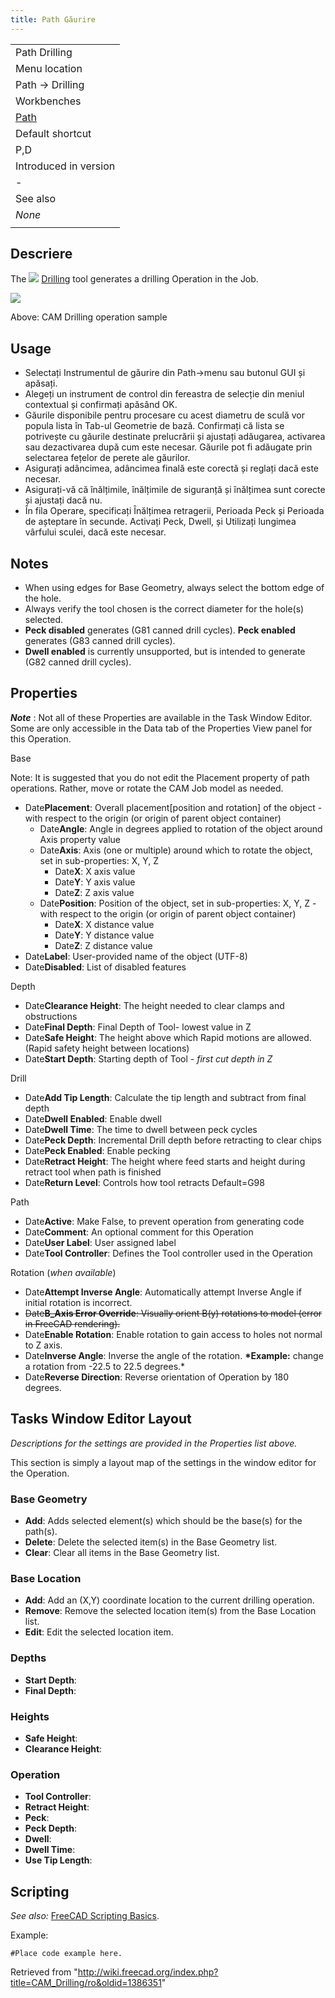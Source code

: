 ```yaml
---
title: Path Găurire
---
```


|                                          |
| ---------------------------------------- |
| Path Drilling                            |
| Menu location                            |
| Path → Drilling                          |
| Workbenches                              |
| [Path](/Path_Workbench "Path Workbench") |
| Default shortcut                         |
| P,D                                      |
| Introduced in version                    |
| -                                        |
| See also                                 |
| _None_                                   |
|                                          |

## Descriere

The ![](/images/CAM_Drilling.svg) [Drilling](/CAM_Drilling "CAM Drilling") tool generates a drilling Operation in the Job.

![](/images/Path_Drilling_Sample.png)

Above: CAM Drilling operation sample

## Usage

- Selectați Instrumentul de găurire din Path->menu sau butonul GUI și apăsați.
- Alegeți un instrument de control din fereastra de selecție din meniul contextual și confirmați apăsând OK.
- Găurile disponibile pentru procesare cu acest diametru de sculă vor popula lista în Tab-ul Geometrie de bază. Confirmați că lista se potrivește cu găurile destinate prelucrării și ajustați adăugarea, activarea sau dezactivarea după cum este necesar. Găurile pot fi adăugate prin selectarea fețelor de perete ale găurilor.
- Asigurați adâncimea, adâncimea finală este corectă și reglați dacă este necesar.
- Asigurați-vă că înălțimile, înălțimile de siguranță și înălțimea sunt corecte și ajustați dacă nu.
- În fila Operare, specificați Înălțimea retragerii, Perioada Peck și Perioada de așteptare în secunde. Activați Peck, Dwell, și Utilizați lungimea vârfului sculei, dacă este necesar.

## Notes

- When using edges for Base Geometry, always select the bottom edge of the hole.
- Always verify the tool chosen is the correct diameter for the hole(s) selected.
- **Peck disabled** generates (G81 canned drill cycles). **Peck enabled** generates (G83 canned drill cycles).
- **Dwell enabled** is currently unsupported, but is intended to generate (G82 canned drill cycles).

## Properties

**_Note_** : Not all of these Properties are available in the Task Window Editor. Some are only accessible in the Data tab of the Properties View panel for this Operation.

Base

Note: It is suggested that you do not edit the Placement property of path operations. Rather, move or rotate the CAM Job model as needed.

- Date**Placement**: Overall placement[position and rotation] of the object - with respect to the origin (or origin of parent object container)
  - Date**Angle**: Angle in degrees applied to rotation of the object around Axis property value
  - Date**Axis**: Axis (one or multiple) around which to rotate the object, set in sub-properties: X, Y, Z
    - Date**X**: X axis value
    - Date**Y**: Y axis value
    - Date**Z**: Z axis value
  - Date**Position**: Position of the object, set in sub-properties: X, Y, Z - with respect to the origin (or origin of parent object container)
    - Date**X**: X distance value
    - Date**Y**: Y distance value
    - Date**Z**: Z distance value
- Date**Label**: User-provided name of the object (UTF-8)
- Date**Disabled**: List of disabled features

Depth

- Date**Clearance Height**: The height needed to clear clamps and obstructions
- Date**Final Depth**: Final Depth of Tool- lowest value in Z
- Date**Safe Height**: The height above which Rapid motions are allowed. (Rapid safety height between locations)
- Date**Start Depth**: Starting depth of Tool - _first cut depth in Z_

Drill

- Date**Add Tip Length**: Calculate the tip length and subtract from final depth
- Date**Dwell Enabled**: Enable dwell
- Date**Dwell Time**: The time to dwell between peck cycles
- Date**Peck Depth**: Incremental Drill depth before retracting to clear chips
- Date**Peck Enabled**: Enable pecking
- Date**Retract Height**: The height where feed starts and height during retract tool when path is finished
- Date**Return Level**: Controls how tool retracts Default=G98

Path

- Date**Active**: Make False, to prevent operation from generating code
- Date**Comment**: An optional comment for this Operation
- Date**User Label**: User assigned label
- Date**Tool Controller**: Defines the Tool controller used in the Operation

Rotation (_when available_)

- Date**Attempt Inverse Angle**: Automatically attempt Inverse Angle if initial rotation is incorrect.
- ~~Date**B_Axis Error Override**: Visually orient B(y) rotations to model (error in FreeCAD rendering).~~
- Date**Enable Rotation**: Enable rotation to gain access to holes not normal to Z axis.
- Date**Inverse Angle**: Inverse the angle of the rotation. **\*Example:** change a rotation from -22.5 to 22.5 degrees.\*
- Date**Reverse Direction**: Reverse orientation of Operation by 180 degrees.

## Tasks Window Editor Layout

_Descriptions for the settings are provided in the Properties list above._

This section is simply a layout map of the settings in the window editor for the Operation.

### Base Geometry

- **Add**: Adds selected element(s) which should be the base(s) for the path(s).
- **Delete**: Delete the selected item(s) in the Base Geometry list.
- **Clear**: Clear all items in the Base Geometry list.

### Base Location

- **Add**: Add an (X,Y) coordinate location to the current drilling operation.
- **Remove**: Remove the selected location item(s) from the Base Location list.
- **Edit**: Edit the selected location item.

### Depths

- **Start Depth**:
- **Final Depth**:

### Heights

- **Safe Height**:
- **Clearance Height**:

### Operation

- **Tool Controller**:
- **Retract Height**:
- **Peck**:
- **Peck Depth**:
- **Dwell**:
- **Dwell Time**:
- **Use Tip Length**:

## Scripting

_See also:_ [FreeCAD Scripting Basics](/FreeCAD_Scripting_Basics "FreeCAD Scripting Basics").

Example:

```
#Place code example here.

```

Retrieved from "<http://wiki.freecad.org/index.php?title=CAM_Drilling/ro&oldid=1386351>"
